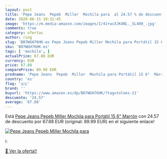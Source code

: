 ```yaml
---
layout: post
title: 'Pepe Jeans  Pepeb  Miller  Mochila para  al 24.57 % de descuento'
date: 2020-06-15 19:31:45
image: 'https://m.media-amazon.com/images/I/41+acXJK4NL._SL400_.jpg'
comments: true
category: ofertas
author: ring
slug: 'B07WGH76HK-es Pepe Jeans Pepeb Miller Mochila para Portátil 15 6" Marrón'
sku: 'B07WGH76HK-es'
tags: [ 'mochila', ]
actualPrice: 67.88 EUR
currency: EUR
price: 67.88
comparePrice: 89.99 EUR
prodname: 'Pepe Jeans  Pepeb  Miller  Mochila para Portátil 15 6"  Marrón'
country: 'es'
flag: '🇪🇸'
brand: ''
buyurl: 'https://www.amazon.es/dp/B07WGH76HK/?tag=tolees-21'
descuento: '24.57'
average: '67.88'
---
```


Está [Pepe Jeans  Pepeb  Miller  Mochila para Portátil 15 6"  Marrón](https://www.amazon.es/dp/B07WGH76HK/?tag=tolees-21) con 24.57 de descuento por 67.88 EUR (original: 89.99 EUR) en el siguiente enlace!

[![Pepe Jeans  Pepeb  Miller  Mochila para ](https://m.media-amazon.com/images/I/41+acXJK4NL._SL400_.jpg)](https://www.amazon.es/dp/B07WGH76HK/?tag=tolees-21)

ℹ️:


[🛒 Ver la oferta!!](https://www.amazon.es/dp/B07WGH76HK/?tag=tolees-21)

